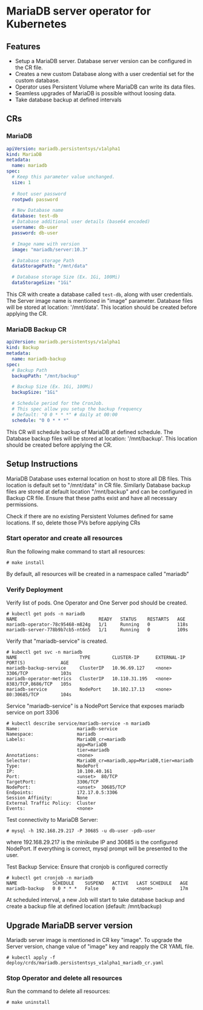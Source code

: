 # MariaDB server operator for Kubernetes

## Features
* Setup a MariaDB server. Database server version can be configured in the CR file.
* Creates a new custom Database along with a user credential set for the custom database.
* Operator uses Persistent Volume where MariaDB can write its data files.
* Seamless upgrades of MariaDB is possible without loosing data.
* Take database backup at defined intervals

## CRs

### MariaDB
```yaml
apiVersion: mariadb.persistentsys/v1alpha1
kind: MariaDB
metadata:
  name: mariadb
spec:
  # Keep this parameter value unchanged.
  size: 1
  
  # Root user password
  rootpwd: password

  # New Database name
  database: test-db
  # Database additional user details (base64 encoded)
  username: db-user 
  password: db-user 

  # Image name with version
  image: "mariadb/server:10.3"

  # Database storage Path
  dataStoragePath: "/mnt/data" 

  # Database storage Size (Ex. 1Gi, 100Mi)
  dataStorageSize: "1Gi"
```
This CR with create a database called `test-db`, along with user credentials.
The Server image name is mentioned in "image" parameter.
Database files will be stored at location: '/mnt/data'. This location should be created before applying the CR.

### MariaDB Backup CR
```yaml
apiVersion: mariadb.persistentsys/v1alpha1
kind: Backup
metadata:
  name: mariadb-backup
spec:
  # Backup Path
  backupPath: "/mnt/backup"

  # Backup Size (Ex. 1Gi, 100Mi)
  backupSize: "1Gi" 

  # Schedule period for the CronJob.
  # This spec allow you setup the backup frequency
  # Default: "0 0 * * *" # daily at 00:00
  schedule: "0 0 * * *"

```
This CR will schedule backup of MariaDB at defined schedule.
The Database backup files will be stored at location: '/mnt/backup'. This location should be created before applying the CR. 


## Setup Instructions
MariaDB Database uses external location on host to store all DB files. This location is default set to "/mnt/data" in CR file. 
Similarly Database backup files are stored at default location "/mnt/backup" and can be configured in Backup CR file.
Ensure that these paths exist and have all necessary permissions.

Check if there are no existing Persistent Volumes defined for same locations. If so, delete those PVs before applying CRs

### Start operator and create all resources
Run the following make command to start all resources:
```
# make install
```
By default, all resources will be created in a namespace called "mariadb"

### Verify Deployment
Verify list of pods. One Operator and One Server pod should be created.
```
# kubectl get pods -n mariadb
NAME                              READY   STATUS    RESTARTS   AGE
mariadb-operator-78c95468-m824g   1/1     Running   0          118s
mariadb-server-778b9b7cb5-nt6n5   1/1     Running   0          109s
```

Verify that "mariadb-service" is created.
```
# kubectl get svc -n mariadb
NAME                       TYPE        CLUSTER-IP      EXTERNAL-IP   PORT(S)             AGE
mariadb-backup-service     ClusterIP   10.96.69.127    <none>        3306/TCP            103s
mariadb-operator-metrics   ClusterIP   10.110.31.195   <none>        8383/TCP,8686/TCP   105s
mariadb-service            NodePort    10.102.17.13    <none>        80:30685/TCP        104s
```
Service "mariadb-service" is a NodePort Service that exposes mariadb service on port 3306
```
# kubectl describe service/mariadb-service -n mariadb
Name:                     mariadb-service
Namespace:                mariadb
Labels:                   MariaDB_cr=mariadb
                          app=MariaDB
                          tier=mariadb
Annotations:              <none>
Selector:                 MariaDB_cr=mariadb,app=MariaDB,tier=mariadb
Type:                     NodePort
IP:                       10.100.40.161
Port:                     <unset>  80/TCP
TargetPort:               3306/TCP
NodePort:                 <unset>  30685/TCP
Endpoints:                172.17.0.5:3306
Session Affinity:         None
External Traffic Policy:  Cluster
Events:                   <none>
```

Test connectivity to MariaDB Server:
```
# mysql -h 192.168.29.217 -P 30685 -u db-user -pdb-user
```
where 192.168.29.217 is the minikube IP and 30685 is the configured NodePort.
If everything is correct, mysql prompt will be presented to the user.

Test Backup Service:
Ensure that cronjob is configured correctly
```
# kubectl get cronjob -n mariadb
NAME             SCHEDULE    SUSPEND   ACTIVE   LAST SCHEDULE   AGE
mariadb-backup   0 0 * * *   False     0        <none>          17m
```
At scheduled interval, a new Job will start to take database backup and create a backup file at defined location (default: /mnt/backup)


## Upgrade MariaDB server version
Mariadb server image is mentioned in CR key "image".
To upgrade the Server version, change value of "image" key and reapply the CR YAML file.
```
# kubectl apply -f deploy/crds/mariadb.persistentsys_v1alpha1_mariadb_cr.yaml
```


### Stop Operator and delete all resources
Run the command to delete all resources:
```
# make uninstall
```









